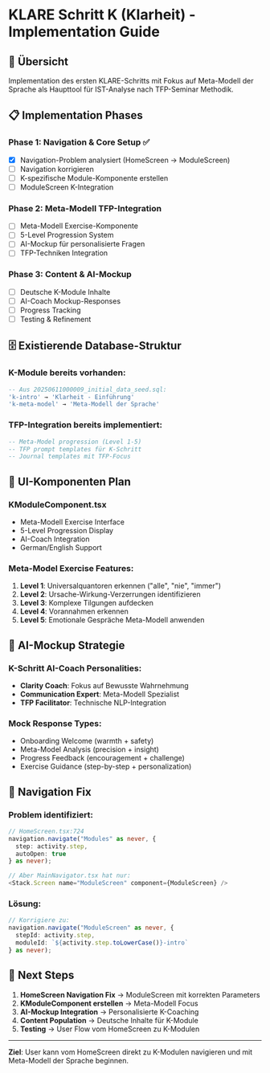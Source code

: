 # KLARE Schritt K (Klarheit) - Implementation Guide

## 🎯 Übersicht
Implementation des ersten KLARE-Schritts mit Fokus auf Meta-Modell der Sprache als Haupttool für IST-Analyse nach TFP-Seminar Methodik.

## 📋 Implementation Phases

### Phase 1: Navigation & Core Setup ✅
- [x] Navigation-Problem analysiert (HomeScreen → ModuleScreen)
- [ ] Navigation korrigieren
- [ ] K-spezifische Module-Komponente erstellen
- [ ] ModuleScreen K-Integration

### Phase 2: Meta-Modell TFP-Integration
- [ ] Meta-Modell Exercise-Komponente 
- [ ] 5-Level Progression System
- [ ] AI-Mockup für personalisierte Fragen
- [ ] TFP-Techniken Integration

### Phase 3: Content & AI-Mockup
- [ ] Deutsche K-Module Inhalte
- [ ] AI-Coach Mockup-Responses
- [ ] Progress Tracking
- [ ] Testing & Refinement

## 🗄️ Existierende Database-Struktur

### K-Module bereits vorhanden:
```sql
-- Aus 20250611000009_initial_data_seed.sql:
'k-intro' → 'Klarheit - Einführung'
'k-meta-model' → 'Meta-Modell der Sprache'
```

### TFP-Integration bereits implementiert:
```sql
-- Meta-Model progression (Level 1-5)
-- TFP prompt templates für K-Schritt
-- Journal templates mit TFP-Focus
```

## 🎨 UI-Komponenten Plan

### KModuleComponent.tsx
- Meta-Modell Exercise Interface
- 5-Level Progression Display
- AI-Coach Integration
- German/English Support

### Meta-Model Exercise Features:
1. **Level 1**: Universalquantoren erkennen ("alle", "nie", "immer")
2. **Level 2**: Ursache-Wirkung-Verzerrungen identifizieren
3. **Level 3**: Komplexe Tilgungen aufdecken
4. **Level 4**: Vorannahmen erkennen
5. **Level 5**: Emotionale Gespräche Meta-Modell anwenden

## 🤖 AI-Mockup Strategie

### K-Schritt AI-Coach Personalities:
- **Clarity Coach**: Fokus auf Bewusste Wahrnehmung
- **Communication Expert**: Meta-Modell Spezialist
- **TFP Facilitator**: Technische NLP-Integration

### Mock Response Types:
- Onboarding Welcome (warmth + safety)
- Meta-Model Analysis (precision + insight)
- Progress Feedback (encouragement + challenge)
- Exercise Guidance (step-by-step + personalization)

## 📱 Navigation Fix

### Problem identifiziert:
```typescript
// HomeScreen.tsx:724
navigation.navigate("Modules" as never, { 
  step: activity.step,
  autoOpen: true 
} as never);

// Aber MainNavigator.tsx hat nur:
<Stack.Screen name="ModuleScreen" component={ModuleScreen} />
```

### Lösung:
```typescript
// Korrigiere zu:
navigation.navigate("ModuleScreen" as never, { 
  stepId: activity.step,
  moduleId: `${activity.step.toLowerCase()}-intro`
} as never);
```

## 🔄 Next Steps

1. **HomeScreen Navigation Fix** → ModuleScreen mit korrekten Parameters
2. **KModuleComponent erstellen** → Meta-Modell Focus
3. **AI-Mockup Integration** → Personalisierte K-Coaching
4. **Content Population** → Deutsche Inhalte für K-Module
5. **Testing** → User Flow vom HomeScreen zu K-Modulen

---

**Ziel**: User kann vom HomeScreen direkt zu K-Modulen navigieren und mit Meta-Modell der Sprache beginnen.
